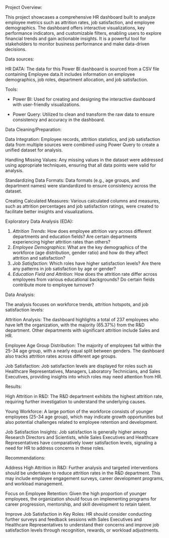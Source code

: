  Project Overview:
 
This project showcases a comprehensive HR dashboard built to analyze employee metrics such as attrition rates, job satisfaction, and employee demographics. The dashboard offers interactive visualizations, key performance indicators, and customizable filters, enabling users to explore financial trends and gain actionable insights. It is a powerful tool for stakeholders to monitor business performance and make data-driven decisions.

Data sources:

HR DATA: The data for this Power BI dashboard is sourced from a CSV file containing Employee data.It includes information on employee demographics, job roles, department allocation, and job satisfaction.

Tools:

- Power BI: Used for creating and designing the interactive dashboard with user-friendly visualizations.
 
 - Power Query: Utilized to clean and transform the raw data to ensure consistency and accuracy in the dashboard.
 

 Data Cleaning/Preparation:
 
Data Integration: Employee records, attrition statistics, and job satisfaction data from multiple sources were combined using Power Query to create a unified dataset for analysis.

Handling Missing Values: Any missing values in the dataset were addressed using appropriate techniques, ensuring that all data points were valid for analysis.

Standardizing Data Formats: Data formats (e.g., age groups, and department names) were standardized to ensure consistency across the dataset.

Creating Calculated Measures: Various calculated columns and measures, such as attrition percentages and job satisfaction ratings, were created to facilitate better insights and visualizations.

  Exploratory Data Analysis (EDA):
1. *Attrition Trends*: How does employee attrition vary across different departments and education fields? Are certain departments experiencing higher attrition rates than others?
2. *Employee Demographics*: What are the key demographics of the workforce (age distribution, gender ratio) and how do they affect attrition and satisfaction?
3. *Job Satisfaction*: Which roles have higher satisfaction levels? Are there any patterns in job satisfaction by age or gender?
4. *Education Field and Attrition*: How does the attrition rate differ across employees from various educational backgrounds? Do certain fields contribute more to employee turnover?

Data Analysis:

The analysis focuses on workforce trends, attrition hotspots, and job satisfaction levels:

Attrition Analysis: The dashboard highlights a total of 237 employees who have left the organization, with the majority (65.37%) from the R&D department. Other departments with significant attrition include Sales and HR.

Employee Age Group Distribution: The majority of employees fall within the 25-34 age group, with a nearly equal split between genders. The dashboard also tracks attrition rates across different age groups.

Job Satisfaction: Job satisfaction levels are displayed for roles such as Healthcare Representatives, Managers, Laboratory Technicians, and Sales Executives, providing insights into which roles may need attention from HR.

Results:


High Attrition in R&D: The R&D department exhibits the highest attrition rate, requiring further investigation to understand the underlying causes.

Young Workforce: A large portion of the workforce consists of younger employees (25-34 age group), which may indicate growth opportunities but also potential challenges related to employee retention and development.

Job Satisfaction Insights: Job satisfaction is generally higher among Research Directors and Scientists, while Sales Executives and Healthcare Representatives have comparatively lower satisfaction levels, signaling a need for HR to address concerns in these roles.

Recommendations:

Address High Attrition in R&D: Further analysis and targeted interventions should be undertaken to reduce attrition rates in the R&D department. This may include employee engagement surveys, career development programs, and workload management.

Focus on Employee Retention: Given the high proportion of younger employees, the organization should focus on implementing programs for career progression, mentorship, and skill development to retain talent.

Improve Job Satisfaction in Key Roles: HR should consider conducting further surveys and feedback sessions with Sales Executives and Healthcare Representatives to understand their concerns and improve job satisfaction levels through recognition, rewards, or workload adjustments.

